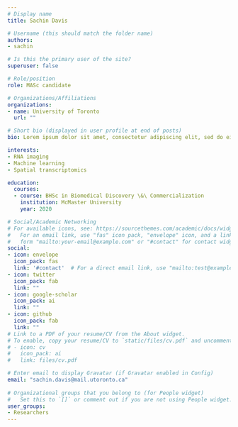 ```yaml
---
# Display name
title: Sachin Davis

# Username (this should match the folder name)
authors:
- sachin

# Is this the primary user of the site?
superuser: false

# Role/position
role: MASc candidate 

# Organizations/Affiliations
organizations:
- name: University of Toronto
  url: ""

# Short bio (displayed in user profile at end of posts)
bio: Lorem ipsum dolor sit amet, consectetur adipiscing elit, sed do eiusmod tempor incididunt

interests:
- RNA imaging
- Machine learning
- Spatial transcriptomics

education:
  courses:
  - course: BHSc in Biomedical Discovery \&\ Commercialization
    institution: McMaster University
    year: 2020

# Social/Academic Networking
# For available icons, see: https://sourcethemes.com/academic/docs/widgets/#icons
#   For an email link, use "fas" icon pack, "envelope" icon, and a link in the
#   form "mailto:your-email@example.com" or "#contact" for contact widget.
social:
- icon: envelope
  icon_pack: fas
  link: '#contact'  # For a direct email link, use "mailto:test@example.org".
- icon: twitter
  icon_pack: fab
  link: ""
- icon: google-scholar
  icon_pack: ai
  link: ""
- icon: github
  icon_pack: fab
  link: ""
# Link to a PDF of your resume/CV from the About widget.
# To enable, copy your resume/CV to `static/files/cv.pdf` and uncomment the lines below.  
# - icon: cv
#   icon_pack: ai
#   link: files/cv.pdf

# Enter email to display Gravatar (if Gravatar enabled in Config)
email: "sachin.davis@mail.utoronto.ca"
  
# Organizational groups that you belong to (for People widget)
#   Set this to `[]` or comment out if you are not using People widget.  
user_groups:
- Researchers
---
```

